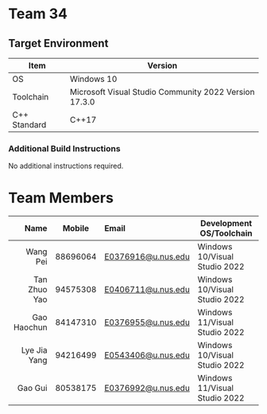 # Team 34

## Target Environment

Item | Version
-|-
OS | Windows 10
Toolchain | Microsoft Visual Studio Community 2022 Version 17.3.0
C++ Standard | C++17

### Additional Build Instructions

No additional instructions required.

# Team Members

Name | Mobile | Email | Development OS/Toolchain
-:|:-:|:-|-|
Wang Pei | 88696064 | E0376916@u.nus.edu | Windows 10/Visual Studio 2022
Tan Zhuo Yao | 94575308 | E0406711@u.nus.edu | Windows 10/Visual Studio 2022
Gao Haochun | 84147310 | E0376955@u.nus.edu | Windows 11/Visual Studio 2022
Lye Jia Yang | 94216499 | E0543406@u.nus.edu | Windows 10/Visual Studio 2022
Gao Gui | 80538175 | E0376992@u.nus.edu | Windows 11/Visual Studio 2022
